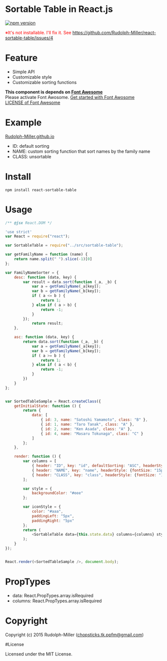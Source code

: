 # Sortable Table in React.js

[![npm version](https://badge.fury.io/js/react-sortable-table.svg)](http://badge.fury.io/js/react-sortable-table)

<font color='red'>※It's not installable. I'll fix it. See https://github.com/Rudolph-Miller/react-sortable-table/issues/4 </font>

# Feature

- Simple API
- Customizable style
- Customizable sorting functions

__This component is depends on [Font Awesome](http://fortawesome.github.io/Font-Awesome/)__  
Please activate Font Awosome. [Get started with Font Awosome](http://fortawesome.github.io/Font-Awesome/get-started/)    
[LICENSE of Font Awesome](http://fortawesome.github.io/Font-Awesome/license/)

# Example

[Rudolph-Miller.github.io](http://rudolph-miller.github.io/react-sortable-table/sample.html)
- ID: default sorting
- NAME: custom sorting function that sort names by the family name
- CLASS: unsortable

# Install

```
npm install react-sortable-table
```

# Usage

```JavaScript
/** @jsx React.DOM */

'use strict'
var React = require("react");

var SortableTable = require("../src/sortable-table");

var getFamilyName = function (name) {
    return name.split(" ").slice(-1)[0]
};

var FamilyNameSorter = {
    desc: function (data, key) {
        var result = data.sort(function (_a, _b) {
            var a = getFamilyName(_a[key]);
            var b = getFamilyName(_b[key]);
            if ( a <= b ) {
                return 1;
            } else if ( a > b) {
                return -1;
            }
        });
            return result;
    },

    asc: function (data, key) {
        return data.sort(function (_a, _b) {
            var a = getFamilyName(_a[key]);
            var b = getFamilyName(_b[key]);
            if ( a >= b ) {
                return 1;
            } else if ( a < b) {
                return -1;
            }
        })
    }
};


var SortedTableSample = React.createClass({
    getInitialState: function () {
        return {
            data: [
                { id: 3, name: "Satoshi Yamamoto", class: "B" },
                { id: 1, name: "Taro Tanak", class: "A" },
                { id: 2, name: "Ken Asada", class: "A" },
                { id: 4, name: "Masaru Tokunaga", class: "C" }
            ]
        };
    },

    render: function () {
        var columns = [
            { header: "ID", key: "id", defaultSorting: "ASC", headerStyle: {fontSize: "15px", backgroundColor: "#FFDAB9", width: "100px" }, dataStyle: {fontSize: "15px", backgroundColor: "#FFDAB9"} },
            { header: "NAME", key: "name", headerStyle: {fontSize: "15px"}, descSortFunction: FamilyNameSorter.desc, ascSortFunction: FamilyNameSorter.asc },
            { header: "CLASS", key: "class", headerStyle: {fontSize: "15px"}, sortable: false }
        ];

        var style = {
            backgroundColor: "#eee"
        };

        var iconStyle = {
            color: "#aaa",
            paddingLeft: "5px",
            paddingRight: "5px"
        };
        return (
            <SortableTable data={this.state.data} columns={columns} style={style} iconStyle={iconStyle} />
        );
    }
});


React.render(<SortedTableSample />, document.body);
```

# PropTypes

- data: React.PropTypes.array.isRequired
- columns: React.PropTypes.array.isRequired

# Copyright

Copyright (c) 2015 Rudolph-Miller (chopsticks.tk.ppfm@gmail.com)

#License

Licensed under the MIT License.
